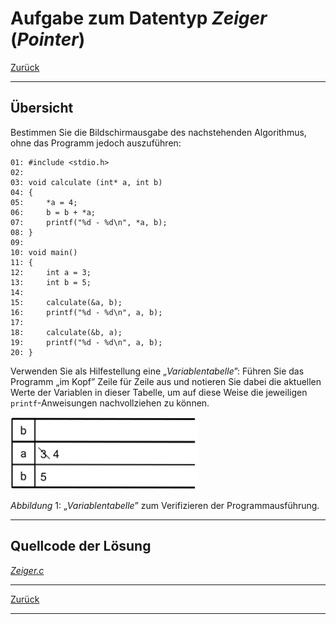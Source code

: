 # Aufgabe zum Datentyp *Zeiger* (*Pointer*)

[Zurück](./../Exercises.md)

---

## Übersicht

Bestimmen Sie die Bildschirmausgabe des nachstehenden Algorithmus,
ohne das Programm jedoch auszuführen:

```
01: #include <stdio.h>
02: 
03: void calculate (int* a, int b)
04: {
05:     *a = 4;
06:     b = b + *a;
07:     printf("%d - %d\n", *a, b);
08: }
09: 
10: void main()
11: {
12:     int a = 3;
13:     int b = 5;
14: 
15:     calculate(&a, b);
16:     printf("%d - %d\n", a, b);
17: 
18:     calculate(&b, a);
19:     printf("%d - %d\n", a, b);
20: }
```

Verwenden Sie als Hilfestellung eine &bdquo;*Variablentabelle*&rdquo;:
Führen Sie das Programm &bdquo;im Kopf&rdquo; Zeile für Zeile aus
und notieren Sie dabei die aktuellen Werte der Variablen in dieser Tabelle,
um auf diese Weise die jeweiligen `printf`-Anweisungen nachvollziehen zu können.


<img src="c_pointer_tabelle_stack.svg" width="300">

*Abbildung* 1: &bdquo;*Variablentabelle*&rdquo; zum Verifizieren der Programmausführung.

---

## Quellcode der Lösung

[*Zeiger.c*](./Zeiger.c)

---

[Zurück](./../Exercises.md)

---
